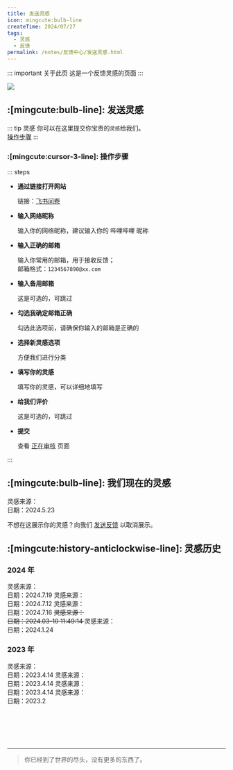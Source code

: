 ```yaml
---
title: 发送灵感
icon: mingcute:bulb-line
createTime: 2024/07/27
tags:
  - 灵感
  - 反馈
permalink: /notes/反馈中心/发送灵感.html
---
```


::: important 关于此页
这是一个反馈灵感的页面
:::

![](https://ri.youming.v6.army/lg.png)

## :[mingcute:bulb-line]: 发送灵感

::: tip 灵感
你可以在这里提交你宝贵的`灵感`给我们。  
[操作步骤](#操作步骤)
:::

### :[mingcute:cursor-3-line]: 操作步骤

::: steps

- <p style="font-weight: bold;">通过链接打开网站</p>

  链接：[飞书问卷](https://you-ming.feishu.cn/share/base/form/shrcn14bJfEUrNVPxiYEy1vIfcd)

- <p style="font-weight: bold;">输入网络昵称</p>

  输入你的网络昵称，建议输入你的 哔哩哔哩 昵称

- <p style="font-weight: bold;">输入正确的邮箱</p>

  输入你常用的邮箱，用于接收反馈；  
  邮箱格式：`1234567890@xx.com`

- <p style="font-weight: bold;">输入备用邮箱</p>

  这是可选的，可跳过

- <p style="font-weight: bold;">勾选我确定邮箱正确</p>

  勾选此选项前，请确保你输入的邮箱是正确的

- <p style="font-weight: bold;">选择新灵感选项</p>

  方便我们进行分类

- <p style="font-weight: bold;">填写你的灵感</p>

  填写你的灵感，可以详细地填写

- <p style="font-weight: bold;">给我们评价</p>

  这是可选的，可跳过

- <p style="font-weight: bold;">提交</p>

  查看 [正在审核](/fk.html) 页面

:::

## :[mingcute:bulb-line]: 我们现在的灵感

<Card title="Mincraft OS" icon="mingcute:square-line" >
  灵感来源：<Badge text="Mr 0x7c13" type="tip" />
  <br> 日期：2024.5.23
</Card>

不想在这展示你的灵感？向我们 [发送反馈](/notes/反馈中心/反馈.html) 以取消展示。

## :[mingcute:history-anticlockwise-line]: 灵感历史

### 2024 年

<Card title="新作品网站" icon="mingcute:check-line" >
  灵感来源：<Badge text="柚明" type="tip" />
  <br> 日期：2024.7.19
</Card>

<Card title="新个人主页" icon="mingcute:check-line" >
  灵感来源：<Badge text="柚明" type="tip" />
  <br> 日期：2024.7.12
</Card>

<Card title="Yormong OS NEXT" icon="mingcute:check-line" >
  灵感来源：<Badge text="柚明" type="tip" />
  <br> 日期：2024.7.16
</Card>

<Card title="格瑞" icon="mingcute:close-line" >
  <del> 灵感来源：<Badge text="小苒" type="danger" /> </del>
  <br><del>  日期：2024.03-10 11:49:14 </del>
</Card>

<Card title="Yormong OS" icon="mingcute:check-line" >
  灵感来源：<Badge text="柚明" type="tip" />
  <br> 日期：2024.1.24
</Card>

### 2023 年

<Card title="YM 安全中心" icon="mingcute:check-line" >
  灵感来源：<Badge text="柚明" type="tip" />
  <br> 日期：2023.4.14
</Card>

<Card title="YM 虚拟机" icon="mingcute:check-line" >
  灵感来源：<Badge text="柚明" type="tip" />
  <br> 日期：2023.4.14
</Card>

<Card title="Mindows11" icon="mingcute:check-line" >
  灵感来源：<Badge text="柚明" type="tip" />
  <br> 日期：2023.4.14
</Card>

<Card title="MC 鼠标指针" icon="mingcute:check-line" >
  灵感来源：<Badge text="柚明" type="tip" />
  <br> 日期：2023.2
</Card>

<p style="margin-top: 100px"></p>

---

> 你已经到了世界的尽头，没有更多的东西了。